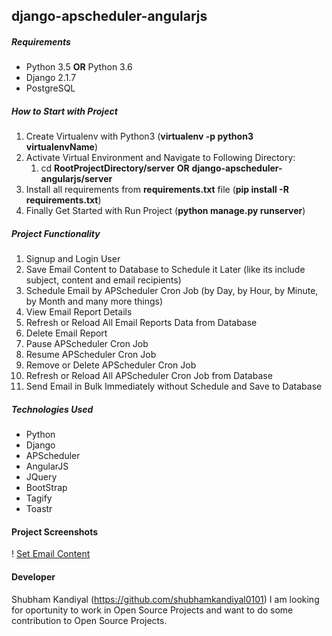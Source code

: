 ## django-apscheduler-angularjs

##### **Requirements**
* Python 3.5 **OR** Python 3.6
* Django 2.1.7 
* PostgreSQL

##### **How to Start with Project**
1. Create Virtualenv with Python3 (__virtualenv -p python3 virtualenvName__) 
2. Activate Virtual Environment and Navigate to Following Directory:
	1. cd __RootProjectDirectory/server__ **OR** __django-apscheduler-angularjs/server__ 
3. Install all requirements from **requirements.txt** file (__pip install -R requirements.txt__)
4. Finally Get Started with Run Project (__python manage.py runserver__)

##### **Project Functionality**
1. Signup and Login User
2. Save Email Content to Database to Schedule it Later (like its include subject, content and email recipients)
3. Schedule Email by APScheduler Cron Job (by Day, by Hour, by Minute, by Month and many more things)
4. View Email Report Details
5. Refresh or Reload All Email Reports Data from Database
6. Delete Email Report
7. Pause APScheduler Cron Job
8. Resume APScheduler Cron Job
8. Remove or Delete APScheduler Cron Job
9. Refresh or Reload All APScheduler Cron Job from Database
10. Send Email in Bulk Immediately without Schedule and Save to Database

##### **Technologies Used**
* Python
* Django 
* APScheduler
* AngularJS 
* JQuery
* BootStrap
* Tagify
* Toastr

#### **Project Screenshots**
! [Set Email Content](django-apscheduler-angularjs/projectScreenshots/after_login_screen_set_email_content.png)

#### **Developer**
Shubham Kandiyal (https://github.com/shubhamkandiyal0101)
I am looking for oportunity to work in Open Source Projects and want to do some contribution to Open Source Projects. 

